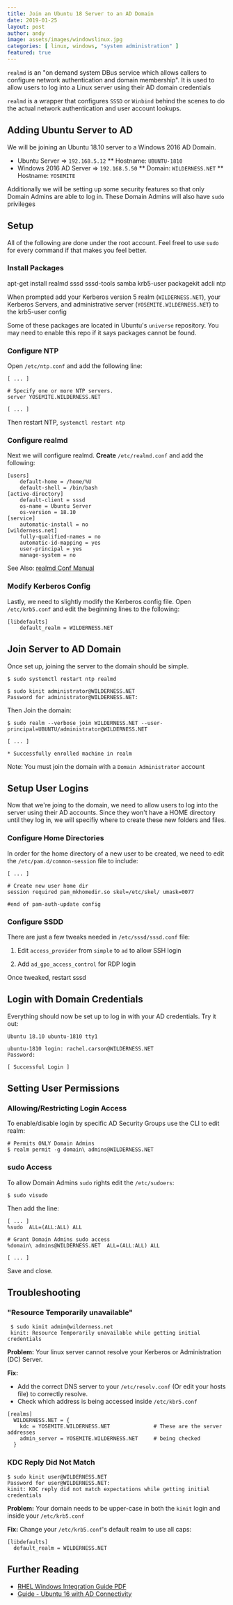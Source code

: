 ```yaml
---
title: Join an Ubuntu 18 Server to an AD Domain
date: 2019-01-25
layout: post
author: andy
image: assets/images/windowslinux.jpg
categories: [ linux, windows, "system administration" ]
featured: true
---
```


`realmd` is an "on demand system DBus service which allows callers to configure network authentication and domain membership".  It is used to allow users to log into a Linux server using their AD domain credentials

`realmd` is a wrapper that configures `SSSD` or `Winbind` behind the scenes to do the actual network authentication and user account lookups.


## Adding Ubuntu Server to AD

We will be joining an Ubuntu 18.10 server to a Windows 2016 AD Domain.

* Ubuntu Server => `192.168.5.12`
** Hostname: `UBUNTU-1810`
* Windows 2016 AD Server => `192.168.5.50`
** Domain: `WILDERNESS.NET`
** Hostname: `YOSEMITE`

Additionally we will be setting up some security features so that only Domain Admins are able to log in. These Domain Admins will also have `sudo` privileges 

## Setup

All of the following are done under the root account. Feel freel to use `sudo` for every command if that makes you feel better.

### Install Packages

 apt-get install realmd sssd sssd-tools samba krb5-user packagekit adcli ntp

When prompted add your Kerberos version 5 realm (`WILDERNESS.NET`), your Kerberos Servers, and administrative server (`YOSEMITE.WILDERNESS.NET`) to the krb5-user config

Some of these packages are located in Ubuntu's `universe` repository. You may need to enable this repo if it says packages cannot be found.

### Configure NTP

Open `/etc/ntp.conf` and add the following line:

```
[ ... ]

# Specify one or more NTP servers.
server YOSEMITE.WILDERNESS.NET

[ ... ]
```

Then restart NTP, `systemctl restart ntp`

### Configure realmd

Next we will configure realmd. __Create__ `/etc/realmd.conf` and add the following:

```
[users]
    default-home = /home/%U
    default-shell = /bin/bash
[active-directory]
    default-client = sssd
    os-name = Ubuntu Server
    os-version = 18.10
[service]
    automatic-install = no
[wilderness.net]
    fully-qualified-names = no
    automatic-id-mapping = yes
    user-principal = yes
    manage-system = no
```

See Also: [realmd Conf Manual](https://freedesktop.org/software/realmd/docs/realmd-conf.html)

### Modify Kerberos Config

Lastly, we need to slightly modify the Kerberos config file. Open `/etc/krb5.conf` and edit the beginning lines to the following:

```
[libdefaults]
    default_realm = WILDERNESS.NET
```

## Join Server to AD Domain

Once set up, joining the server to the domain should be simple.

```
$ sudo systemctl restart ntp realmd

$ sudo kinit administrator@WILDERNESS.NET
Password for administrator@WILDERNESS.NET:
```

Then Join the domain:

```
$ sudo realm --verbose join WILDERNESS.NET --user-principal=UBUNTU/administrator@WILDERNESS.NET

[ ... ]

* Successfully enrolled machine in realm
```

Note: You must join the domain with a `Domain Administrator` account


## Setup User Logins

Now that we're joing to the domain, we need to allow users to log into the server using their AD accounts. Since they won't have a HOME directory until they log in, we will specifiy where to create these new folders and files.

### Configure Home Directories

In order for the home directory of a new user to be created, we need to edit the `/etc/pam.d/common-session` file to include:

```
[ ... ]

# Create new user home dir
session required pam_mkhomedir.so skel=/etc/skel/ umask=0077

#end of pam-auth-update config
```

### Configure SSDD

There are just a few tweaks needed in `/etc/sssd/sssd.conf` file:

1. Edit `access_provider` from `simple` to `ad` to allow SSH login

2. Add `ad_gpo_access_control` for RDP login

Once tweaked, restart sssd


## Login with Domain Credentials

Everything should now be set up to log in with your AD credentials. Try it out:

```
Ubuntu 18.10 ubuntu-1810 tty1

ubuntu-1810 login: rachel.carson@WILDERNESS.NET
Password:

[ Successful Login ]
```


## Setting User Permissions

### Allowing/Restricting Login Access

To enable/disable login by specific AD Security Groups use the CLI to edit realm:

```
# Permits ONLY Domain Admins
$ realm permit -g domain\ admins@WILDERNESS.NET
```

### sudo Access

To allow Domain Admins `sudo` rights edit the `/etc/sudoers`:

```
$ sudo visudo
```

Then add the line:

```
[ ... ]
%sudo  ALL=(ALL:ALL) ALL

# Grant Domain Admins sudo access
%domain\ admins@WILDERNESS.NET  ALL=(ALL:ALL) ALL

[ ... ]
```

Save and close.

## Troubleshooting

### "Resource Temporarily unavailable"

```
 $ sudo kinit admin@wilderness.net
 kinit: Resource Temporarily unavailable while getting initial credentials
```

__Problem:__ Your linux server cannot resolve your Kerberos or Administration (DC) Server.

__Fix:__
* Add the correct DNS server to your `/etc/resolv.conf` (Or edit your hosts file) to correctly resolve.
* Check which address is being accessed inside `/etc/kbr5.conf`

```
[realms]
  WILDERNESS.NET = {
    kdc = YOSEMITE.WILDERNESS.NET              # These are the server addresses
    admin_server = YOSEMITE.WILDERNESS.NET     # being checked
  }
```

### KDC Reply Did Not Match

```
$ sudo kinit user@WILDERNESS.NET
Password for user@WILDERNESS.NET: 
kinit: KDC reply did not match expectations while getting initial credentials
```

__Problem:__ Your domain needs to be upper-case in both the `kinit` login and inside your `/etc/krb5.conf`

__Fix:__ Change your `/etc/krb5.conf`'s default realm to use all caps:

```
[libdefaults]
  default_realm = WILDERNESS.NET 
```

## Further Reading

* [RHEL Windows Integration Guide PDF](https://access.redhat.com/documentation/en-US/Red_Hat_Enterprise_Linux/7/pdf/Windows_Integration_Guide/Red_Hat_Enterprise_Linux-7-Windows_Integration_Guide-en-US.pdf)
* [Guide - Ubuntu 16 with AD Connectivity](http://ricktbaker.com/2017/11/08/ubuntu-16-with-active-directory-connectivity/)
